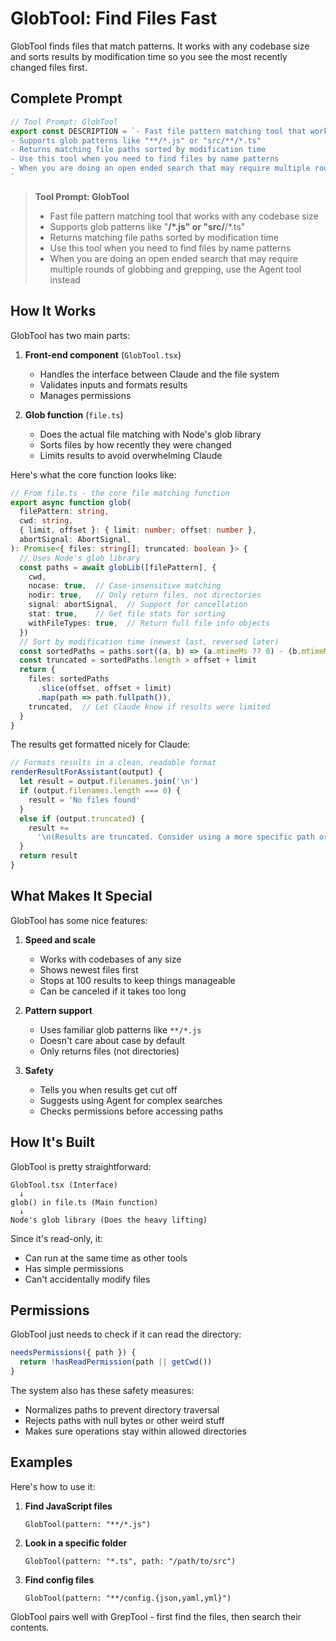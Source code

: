 # GlobTool: Find Files Fast

GlobTool finds files that match patterns. It works with any codebase size and sorts results by modification time so you see the most recently changed files first.

## Complete Prompt

```typescript
// Tool Prompt: GlobTool
export const DESCRIPTION = `- Fast file pattern matching tool that works with any codebase size
- Supports glob patterns like "**/*.js" or "src/**/*.ts"
- Returns matching file paths sorted by modification time
- Use this tool when you need to find files by name patterns
- When you are doing an open ended search that may require multiple rounds of globbing and grepping, use the Agent tool instead
`
```

> **Tool Prompt: GlobTool**
>
> - Fast file pattern matching tool that works with any codebase size
> - Supports glob patterns like "**/*.js" or "src/**/*.ts"
> - Returns matching file paths sorted by modification time
> - Use this tool when you need to find files by name patterns
> - When you are doing an open ended search that may require multiple rounds of globbing and grepping, use the Agent tool instead

## How It Works

GlobTool has two main parts:

1. **Front-end component** (`GlobTool.tsx`)
   - Handles the interface between Claude and the file system
   - Validates inputs and formats results
   - Manages permissions

2. **Glob function** (`file.ts`)
   - Does the actual file matching with Node's glob library
   - Sorts files by how recently they were changed
   - Limits results to avoid overwhelming Claude

Here's what the core function looks like:

```typescript
// From file.ts - the core file matching function
export async function glob(
  filePattern: string,
  cwd: string,
  { limit, offset }: { limit: number; offset: number },
  abortSignal: AbortSignal,
): Promise<{ files: string[]; truncated: boolean }> {
  // Uses Node's glob library
  const paths = await globLib([filePattern], {
    cwd,
    nocase: true,  // Case-insensitive matching
    nodir: true,   // Only return files, not directories
    signal: abortSignal,  // Support for cancellation
    stat: true,    // Get file stats for sorting
    withFileTypes: true,  // Return full file info objects
  })
  // Sort by modification time (newest last, reversed later)
  const sortedPaths = paths.sort((a, b) => (a.mtimeMs ?? 0) - (b.mtimeMs ?? 0))
  const truncated = sortedPaths.length > offset + limit
  return {
    files: sortedPaths
      .slice(offset, offset + limit)
      .map(path => path.fullpath()),
    truncated,  // Let Claude know if results were limited
  }
}
```

The results get formatted nicely for Claude:

```typescript
// Formats results in a clean, readable format
renderResultForAssistant(output) {
  let result = output.filenames.join('\n')
  if (output.filenames.length === 0) {
    result = 'No files found'
  }
  else if (output.truncated) {
    result +=
      '\n(Results are truncated. Consider using a more specific path or pattern.)'
  }
  return result
}
```

## What Makes It Special

GlobTool has some nice features:

1. **Speed and scale**
   - Works with codebases of any size
   - Shows newest files first
   - Stops at 100 results to keep things manageable
   - Can be canceled if it takes too long

2. **Pattern support**
   - Uses familiar glob patterns like `**/*.js`
   - Doesn't care about case by default
   - Only returns files (not directories)

3. **Safety**
   - Tells you when results get cut off
   - Suggests using Agent for complex searches
   - Checks permissions before accessing paths

## How It's Built

GlobTool is pretty straightforward:

```
GlobTool.tsx (Interface)
  ↓
glob() in file.ts (Main function)
  ↓
Node's glob library (Does the heavy lifting)
```

Since it's read-only, it:
- Can run at the same time as other tools
- Has simple permissions
- Can't accidentally modify files

## Permissions

GlobTool just needs to check if it can read the directory:

```typescript
needsPermissions({ path }) {
  return !hasReadPermission(path || getCwd())
}
```

The system also has these safety measures:

- Normalizes paths to prevent directory traversal
- Rejects paths with null bytes or other weird stuff
- Makes sure operations stay within allowed directories

## Examples

Here's how to use it:

1. **Find JavaScript files**
   ```
   GlobTool(pattern: "**/*.js")
   ```

2. **Look in a specific folder**
   ```
   GlobTool(pattern: "*.ts", path: "/path/to/src")
   ```

3. **Find config files**
   ```
   GlobTool(pattern: "**/config.{json,yaml,yml}")
   ```

GlobTool pairs well with GrepTool - first find the files, then search their contents.

